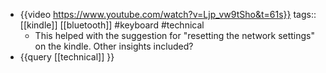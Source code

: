 - {{video https://www.youtube.com/watch?v=Ljp_vw9tSho&t=61s}}
  tags:: [[kindle]] [[bluetooth]] #keyboard #technical
	- This helped with the suggestion for "resetting the network settings" on the kindle. Other insights included?
- {{query [[technical]] }}